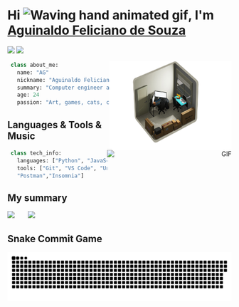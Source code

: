 <h1 align="left">Hi <img src="https://raw.githubusercontent.com/nixin72/nixin72/master/wave.gif" 
         alt="Waving hand animated gif"
         height="45"width="45" />, I'm <a href="https://github.com/Aguinaldofs"> Aguinaldo Feliciano de Souza</a></h1>  
         
[![](https://img.shields.io/badge/LinkedIn-Aguinaldofs-8e1519)](https://www.linkedin.com/in/aguinaldo-fs)
[![](https://img.shields.io/badge/Email-aguinaldojunior@gec.inatel.br-0c2d6b)](mailto:aguinaldojunior@gec.inatel.br)

<p align="right">
 <img align="right" alt="GIF" src="escritorio.png" alt="ag music" width="275"  height="200" />
</p>

```Python
 class about_me:
   name: "AG"
   nickname: "Aguinaldo Feliciano"
   summary: "Computer engineer at Inatel, game developer and artist"
   age: 24
   passion: "Art, games, cats, codes and pizza"
```
         

## Languages & Tools & Music

<p align="right">
 <img align="right" alt="GIF" src="https://spotify-github-profile.vercel.app/api/view?uid=3132b3rcaipmqcar24tea7ky4stm&cover_image=true&theme=novatorem" alt="ag music" width="280" height="80"/>
</p>

```Python
 class tech_info:
   languages: ["Python", "JavaScript", "Java", "C#"]
   tools: ["Git", "VS Code", "Unity", "Eclipse", "Intelijj",
   "Postman","Insomnia"]
```

## My summary

<p>
 <img height="165" src="https://github-readme-stats.vercel.app/api?username=Aguinaldofs&show_icons=true&theme=nord&title_color=f85149&icon_color=79b8ff&bg_color=0d1117">ㅤㅤ
 <img src="https://github-readme-stats.vercel.app/api/top-langs/?username=aguinaldofs&layout=compact&theme=nord&title_color=f85149&bg_color=0d1117&langs_count=6">
</p>
 
</p>

## Snake Commit Game
![Snake animation](https://github.com/aguinaldofs/aguinaldofs/blob/output/github-contribution-grid-snake.svg)

